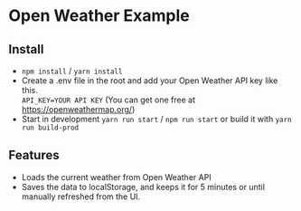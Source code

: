 # Open Weather Example

## Install

- `npm install` / `yarn install`
- Create a .env file in the root and add your Open Weather API key like this.  
`API_KEY=YOUR API KEY` (You can get one free at https://openweathermap.org/)
- Start in development `yarn run start` / `npm run start` or build it with `yarn run build-prod`

## Features

- Loads the current weather from Open Weather API
- Saves the data to localStorage, and keeps it for 5 minutes or until manually refreshed from the UI.

 
